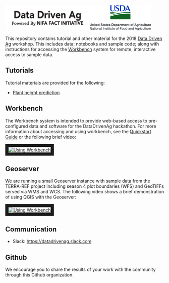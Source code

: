 

<img src="images/datadrivenag_logo.png" height=80><img src="images/usda_centered_300.jpg" height=80>

This repository contains tutorial and other material for the 2018 [Data Driven Ag](https://www.datadrivenag.org) workshop.  This includes data; notebooks and sample code; along with instructions for accessing the [Workbench](https://www.workshop1.nationaldataservice.org) system for remote, interactive access to sample data.

## Tutorials
Tutorial materials are provided for the following:
* [Plant height prediction](height_prediction)

## Workbench
The Workbench system is intended to provide web-based access to pre-configured data and software for the DataDrivenAg hackathon. For more information about accessing and using workbench, see the [Quickstart Guide](workbench.md) or the following brief video:

<a href="http://www.youtube.com/watch?feature=player_embedded&v=eUTT-VL1LGQ" target="_blank"><img src="http://img.youtube.com/vi/eUTT-VL1LGQ/0.jpg"  alt="Using Workbench" width="240" height="180" border="10" /></a>

## Geoserver
We are running a small Geoserver instance with sample data from the TERRA-REF project including season 4 plot boundaries (WFS) and GeoTIFFs served via WMS and WCS.  The following video shows a brief demonstration of using QGIS with the Geoserver:

<a href="http://www.youtube.com/watch?feature=player_embedded&v=znjWGtwIMko" target="_blank"><img src="http://img.youtube.com/vi/znjWGtwIMko/0.jpg"  alt="Using Workbench" width="240" height="180" border="10" /></a>


## Communication
* Slack: https://datadrivenag.slack.com

## Github
We encourage you to share the results of your work with the community through this Github organization. 
